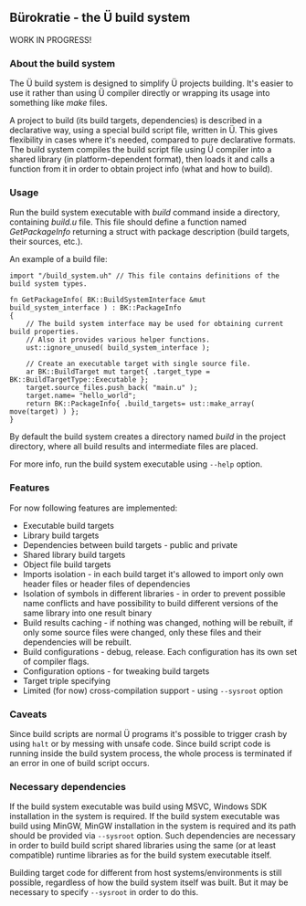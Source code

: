 ## Bürokratie - the Ü build system

WORK IN PROGRESS!


### About the build system

The Ü build system is designed to simplify Ü projects building.
It's easier to use it rather than using Ü compiler directly or wrapping its usage into something like _make_ files.

A project to build (its build targets, dependencies) is described in a declarative way, using a special build script file, written in Ü.
This gives flexibility in cases where it's needed, compared to pure declarative formats.
The build system compiles the build script file using Ü compiler into a shared library (in platform-dependent format), then loads it and calls a function from it in order to obtain project info (what and how to build).


### Usage

Run the build system executable with _build_ command inside a directory, containing _build.u_ file.
This file should define a function named _GetPackageInfo_ returning a struct with package description (build targets, their sources, etc.).

An example of a build file:
```
import "/build_system.uh" // This file contains definitions of the build system types.

fn GetPackageInfo( BK::BuildSystemInterface &mut build_system_interface ) : BK::PackageInfo
{
	// The build system interface may be used for obtaining current build properties.
	// Also it provides various helper functions.
	ust::ignore_unused( build_system_interface );

	// Create an executable target with single source file.
	ar BK::BuildTarget mut target{ .target_type = BK::BuildTargetType::Executable };
	target.source_files.push_back( "main.u" );
	target.name= "hello_world";
	return BK::PackageInfo{ .build_targets= ust::make_array( move(target) ) };
}

```

By default the build system creates a directory named _build_ in the project directory, where all build results and intermediate files are placed.

For more info, run the build system executable using ``--help`` option.


### Features

For now following features are implemented:

* Executable build targets
* Library build targets
* Dependencies between build targets - public and private
* Shared library build targets
* Object file build targets
* Imports isolation - in each build target it's allowed to import only own header files or header files of dependencies
* Isolation of symbols in different libraries - in order to prevent possible name conflicts and have possibility to build different versions of the same library into one result binary
* Build results caching - if nothing was changed, nothing will be rebuilt, if only some source files were changed, only these files and their dependencies will be rebuilt.
* Build configurations - debug, release. Each configuration has its own set of compiler flags.
* Configuration options - for tweaking build targets
* Target triple specifying
* Limited (for now) cross-compilation support - using `--sysroot` option


### Caveats

Since build scripts are normal Ü programs it's possible to trigger crash by using `halt` or by messing with unsafe code.
Since build script code is running inside the build system process, the whole process is terminated if an error in one of build script occurs.


### Necessary dependencies

If the build system executable was build using MSVC, Windows SDK installation in the system is required.
If the build system executable was build using MinGW, MinGW installation in the system is required and its path should be provided via `--sysroot` option.
Such dependencies are necessary in order to build build script shared libraries using the same (or at least compatible) runtime libraries as for the build system executable itself.

Building target code for different from host systems/environments is still possible, regardless of how the build system itself was built.
But it may be necessary to specify `--sysroot` in order to do this.
